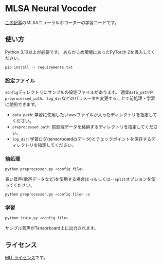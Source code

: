 # MLSA Neural Vocoder

[この記事](https://dmw.nico/ja/articles/intern_ashida)のMLSAニューラルボコーダーの学習コードです。

## 使い方

Python 3.10以上が必要です。
あらかじめ環境にあったPyTorch 2を導入してください。

```bash
pip install -r requirements.txt
```

### 設定ファイル

`config`ディレクトリにサンプルの設定ファイルがあります。
適宜`data_path`や`preprocessed_path`、`log_dir`などのパラメータを変更することで前処理・学習に使用できます。

- `data_path`: 学習に使用したいwavファイルが入ったディレクトリを指定してください。
- `preprocessed_path`: 前処理データを格納するディレクトリを指定してください。
- `log_dir`: 学習ログ(tensorboardのデータ)とチェックポイントを保存するディレクトリを指定してください。

### 前処理

```bash
python preprocessor.py <config file>
```

長い音声(歌声データなど)を使用する場合は`-s`もしくは`--split`オプションを使ってください。
```bash
python preprocessor.py <config file> -s
```

### 学習

```bash
python train.py <config file>
```

サンプル音声がTensorboard上に出力されます。

## ライセンス

[MIT ライセンス](./LICENSE)です。
